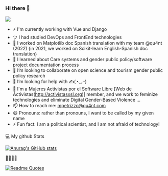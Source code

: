 ### Hi there 👋

![](https://readme-typing-svg.herokuapp.com?font=HeptaSlab&color=49D3DF&lines=I'm+a+political+scientist;I'm+a+researcher;I+love+tech;I'm+a+soft+documenter;I'm+feminist;I'm+mother+of+three)

- ⚡ I'm currently working with Vue and Django
- ツ I had studied DevOps and FrontEnd technologies
- 🔭 I worked on Matplotlib doc Spanish translation with my team @qu4nt (2022) {in 2021, we worked on Scikit-learn English-Spanish doc translation}
- 🌱 I learned about Care systems and gender public policy/software project documentation process
- 👯 I’m looking to collaborate on open science and tourism gender public policy research 
- 🤔 I’m looking for help with ✍(◔◡◔)
- 💬 I'm a Mujeres Activistas por el Software Libre [Web de Activistas(http://activistasxsl.org)] member, and we work to feminize technologies and eliminate Digital Gender-Based Violence ...
- 📫 How to reach me: mpetrizzo@qu4nt.com
- 😄 Pronouns: rather than pronouns, I want to be called by my given name
- ⚡ Fun fact: I am a political scientist, and I am not afraid of technology!


💻 My github Stats 

[![Anurag's GitHub stats](https://github-readme-stats.vercel.app/api?username=petrizzo&show_icons=true&theme=tokyonight)](https://github.com/anuraghazra/github-readme-stats)


🙈🙊🙉🐵 

[![Readme Quotes](https://quotes-github-readme.vercel.app/api?type=horizontal)](https://github.com/piyushsuthar/github-readme-quotes)
